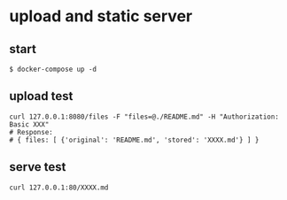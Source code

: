 # upload and static server

## start
```
$ docker-compose up -d
```

## upload test
```
curl 127.0.0.1:8080/files -F "files=@./README.md" -H "Authorization: Basic XXX"
# Response:
# { files: [ {'original': 'README.md', 'stored': 'XXXX.md'} ] }
```

## serve test
```
curl 127.0.0.1:80/XXXX.md
```
